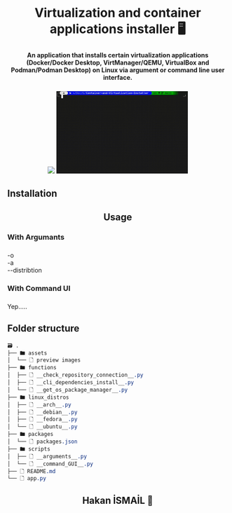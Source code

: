 <h1 align="center">Virtualization and container applications installer 🖥️</h1>

###

<h4 align="center">An application that installs certain virtualization applications (Docker/Docker Desktop, VirtManager/QEMU, VirtualBox and Podman/Podman Desktop) on Linux via argument or command line user interface.</h4>

###

<div align="center">
  <img src="./assets/arguments.gif" style="width: 300px; height: auto:">
  <img src="./assets/Command_gui.gif" style="width: 300px; height: auto;">
</div>

###

<h2 align="left">Installation</h2>

###

<h2 align="center">Usage</h2>

###

<h3 align="left">With Argumants</h3>

###

<p align="left">-o<br>-a<br>--distribtion</p>

###

<h3 align="left">With Command UI</h3>

###

<p align="left">Yep.....</p>

###

## Folder structure

```css
🗃 .
├── 🖿 assets
│  └── 🗋 preview images
├── 🖿 functions
│  ├── 🗋 __check_repository_connection__.py
│  ├── 🗋 __cli_dependencies_install__.py
│  └── 🗋 __get_os_package_manager__.py
├── 🖿 linux_distros
│  ├── 🗋 __arch__.py
│  ├── 🗋 __debian__.py
│  ├── 🗋 __fedora__.py
│  └── 🗋 __ubuntu__.py
├── 🖿 packages
│  └── 🗋 packages.json
├── 🖿 scripts
│  ├── 🗋 __arguments__.py
│  └── 🗋 __command_GUI__.py
├── 🗋 README.md
└── 🗋 app.py

```

<h2 align="center">Hakan İSMAİL 💙</h2>

###

